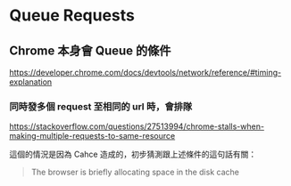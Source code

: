 # Queue Requests

## Chrome 本身會 Queue 的條件

https://developer.chrome.com/docs/devtools/network/reference/#timing-explanation

### 同時發多個 request 至相同的 url 時，會排隊

https://stackoverflow.com/questions/27513994/chrome-stalls-when-making-multiple-requests-to-same-resource

這個的情況是因為 Cahce 造成的，初步猜測跟上述條件的這句話有關：

> The browser is briefly allocating space in the disk cache
> 